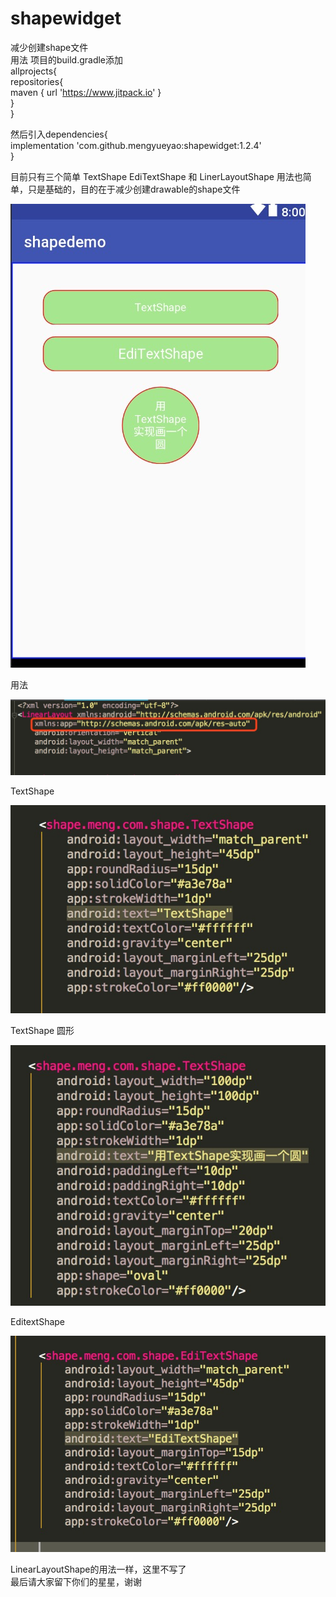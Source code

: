 # shapewidget
减少创建shape文件  
用法   项目的build.gradle添加  
allprojects{  
		repositories{  
			maven { url 'https://www.jitpack.io' }  
		}  
	}     
  
  然后引入dependencies{  
	        implementation 'com.github.mengyueyao:shapewidget:1.2.4'  
	}  
  
 目前只有三个简单 TextShape   EdiTextShape 和 LinerLayoutShape 用法也简单，只是基础的，目的在于减少创建drawable的shape文件  
 
 ![效果图](pic/demo.png)  
 
 用法  
 
![根目录添加](pic/root.png)      

TextShape  

![TextShape用法](pic/TextShape.png)    

TextShape 圆形  

![TextShape圆形用法](pic/TextShape_Oval.png) 
 
EditextShape

![EditextShape用法](pic/EdiTextShape.png)  

LinearLayoutShape的用法一样，这里不写了  
最后请大家留下你们的星星，谢谢


